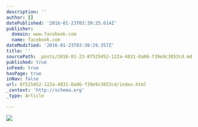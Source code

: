 ```yaml
---
description: ''
author: []
datePublished: '2016-01-23T03:39:25.614Z'
publisher:
  domain: www.facebook.com
  name: facebook.com
dateModified: '2016-01-23T03:38:29.357Z'
title: ''
sourcePath: _posts/2016-01-23-8f525452-122a-4831-8a06-f39e9c3853cd.md
published: true
inFeed: true
hasPage: true
inNav: false
url: 8f525452-122a-4831-8a06-f39e9c3853cd/index.html
_context: 'http://schema.org'
_type: Article

---
```

![](https://fbcdn-sphotos-a-a.akamaihd.net/hphotos-ak-xaf1/v/t1.0-9/12342749_981511645238615_323450657504576113_n.jpg?oh=4716950369a7b77fa7308508be9f0eea&oe=5700477B&__gda__=1462690309_edfb61cfb923be083390795a61deb067)